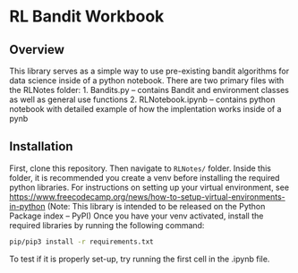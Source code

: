 # RL Bandit Workbook
## Overview
This library serves as a simple way to use pre-existing bandit algorithms for data science inside of a python notebook.
There are two primary files with the RLNotes folder:
    1. Bandits.py – contains Bandit and environment classes as well as general use functions
    2. RLNotebook.ipynb – contains python notebook with detailed example of how the implentation works inside of a pynb

## Installation
First, clone this repository. Then navigate to `RLNotes/` folder. Inside this folder, it is recommended you create a venv before installing the required python libraries.
For instructions on setting up your virtual environment, see https://www.freecodecamp.org/news/how-to-setup-virtual-environments-in-python
(Note: This library is intended to be released on the Python Package index – PyPI)
Once you have your venv activated, install the required libraries by running the following command:
```bash
pip/pip3 install -r requirements.txt
```

To test if it is properly set-up, try running the first cell in the .ipynb file.


